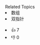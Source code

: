 <div><div>Related Topics</div><div><li>数组</li><li>双指针</li></div></div><br><div><li>👍 7</li><li>👎 0</li></div>